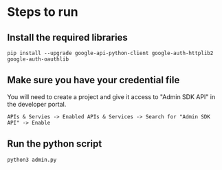 # Steps to run

## Install the required libraries

```
pip install --upgrade google-api-python-client google-auth-httplib2 google-auth-oauthlib
```

## Make sure you have your credential file

You will need to create a project and give it access to "Admin SDK API" in the developer portal.

```
APIs & Servies -> Enabled APIs & Services -> Search for "Admin SDK API" -> Enable
```

## Run the python script

```
python3 admin.py
```
